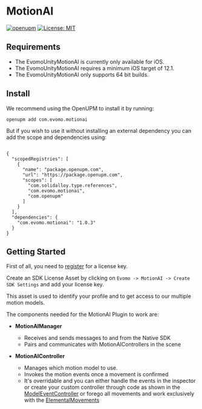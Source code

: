 # MotionAI 
[![openupm](https://img.shields.io/npm/v/com.evomo.motionai?label=openupm&registry_uri=https://package.openupm.com)](https://openupm.com/packages/com.evomo.motionai/)
[![License: MIT](https://img.shields.io/badge/License-MIT-yellow.svg)](https://opensource.org/licenses/MIT)


## Requirements

- The EvomoUnityMotionAI is currently only available for iOS.
- The EvomoUnityMotionAI requires a minimum iOS target of 12.1.
- The EvomoUnityMotionAI only supports 64 bit builds.


## Install 
We recommend using the OpenUPM to install it by running:
```
openupm add com.evomo.motionai
```


But if you wish to use it without  installing an external dependency you can add the scope and dependencies using: 


```

{
  "scopedRegistries": [
    {
      "name": "package.openupm.com",
      "url": "https://package.openupm.com",
      "scopes": [
        "com.solidalloy.type.references",
        "com.evomo.motionai",
        "com.openupm"
      ]
    }
  ],
  "dependencies": {
    "com.evomo.motionai": "1.0.3"
  }
}
```


## Getting Started
First of all, you need to [register](https://subscriptions.zoho.eu/subscribe/a86776477592bad75f6bc8765d4c5c76a57851cb64dfe979651bdda4a1c7d344/beta) for a license key.

Create an SDK License Asset by clicking on `Evomo -> MotionAI -> Create SDK Settings` and add your license key. 

This asset is used to identify your profile and to get access to our multiple motion models.

The components needed for the MotionAI Plugin to work are: 

+ **MotionAIManager**
    
     + Receives and sends messages to and from the Native SDK
     + Pairs and communicates with MotionAIControllers in the scene
       
+ **MotionAIController**
  
     + Manages which motion model to use.
     + Invokes the motion events once a movement is confirmed  
     + It's overridable and you can either handle the events in the inspector or create your custom controller through code as shown in the [ModelEventController](https://github.com/Evomo/unityMotionAIPlugin/blob/master/Assets/MotionAI/Samples/CoreDemo/ModelEventController.cs) or forego all movements and work exclusively with the [ElementalMovements](https://github.com/Evomo/unityMotionAIPlugin/blob/master/Assets/MotionAI/Samples/ElmoDemo/ElmoController.cs) 
